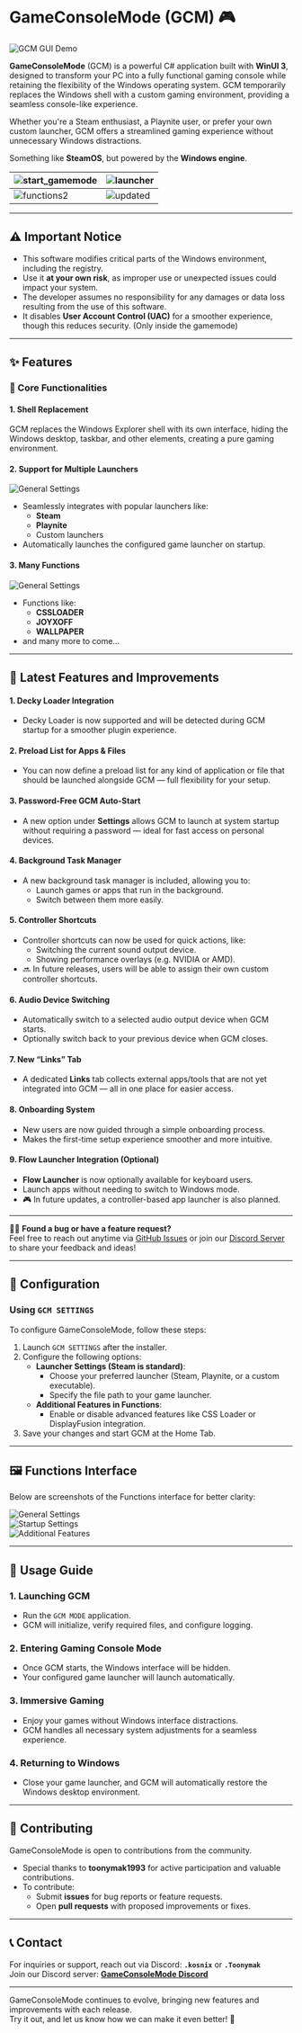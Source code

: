 # GameConsoleMode (GCM) 🎮

![GCM GUI Demo](gui.gif)

**GameConsoleMode** (GCM) is a powerful C# application built with **WinUI 3**, designed to transform your PC into a fully functional gaming console while retaining the flexibility of the Windows operating system. GCM temporarily replaces the Windows shell with a custom gaming environment, providing a seamless console-like experience.

Whether you're a Steam enthusiast, a Playnite user, or prefer your own custom launcher, GCM offers a streamlined gaming experience without unnecessary Windows distractions.

Something like **SteamOS**, but powered by the **Windows engine**.

| ![start_gamemode](start_gamemode.png) | ![launcher](launcher.png) |
|--------------------------------|--------------------------------|
| ![functions2](functions2.png) | ![updated](updates.png) |

---

## ⚠️ Important Notice

- This software modifies critical parts of the Windows environment, including the registry.
- Use it **at your own risk**, as improper use or unexpected issues could impact your system.
- The developer assumes no responsibility for any damages or data loss resulting from the use of this software.
- It disables **User Account Control (UAC)** for a smoother experience, though this reduces security. (Only inside the gamemode)

---

## ✨ Features

### 🌟 Core Functionalities

#### **1. Shell Replacement**
GCM replaces the Windows Explorer shell with its own interface, hiding the Windows desktop, taskbar, and other elements, creating a pure gaming environment.

#### **2. Support for Multiple Launchers**
![General Settings](launcher.png)
- Seamlessly integrates with popular launchers like:
  - **Steam**
  - **Playnite**
  - Custom launchers
- Automatically launches the configured game launcher on startup.

#### **3. Many Functions**
![General Settings](functions1.png)
- Functions like:
  - **CSSLOADER**
  - **JOYXOFF**
  - **WALLPAPER**
- and many more to come...

---

## 🚀 Latest Features and Improvements

#### **1. Decky Loader Integration**
- Decky Loader is now supported and will be detected during GCM startup for a smoother plugin experience.

#### **2. Preload List for Apps & Files**
- You can now define a preload list for any kind of application or file that should be launched alongside GCM — full flexibility for your setup.

#### **3. Password-Free GCM Auto-Start**
- A new option under **Settings** allows GCM to launch at system startup without requiring a password — ideal for fast access on personal devices.

#### **4. Background Task Manager**
- A new background task manager is included, allowing you to:
  - Launch games or apps that run in the background.
  - Switch between them more easily.

#### **5. Controller Shortcuts**
- Controller shortcuts can now be used for quick actions, like:
  - Switching the current sound output device.
  - Showing performance overlays (e.g. NVIDIA or AMD).
- 🔜 In future releases, users will be able to assign their own custom controller shortcuts.

#### **6. Audio Device Switching**
- Automatically switch to a selected audio output device when GCM starts.
- Optionally switch back to your previous device when GCM closes.

#### **7. New “Links” Tab**
- A dedicated **Links** tab collects external apps/tools that are not yet integrated into GCM — all in one place for easier access.

#### **8. Onboarding System**
- New users are now guided through a simple onboarding process.
- Makes the first-time setup experience smoother and more intuitive.

#### **9. Flow Launcher Integration (Optional)**
- **Flow Launcher** is now optionally available for keyboard users.
- Launch apps without needing to switch to Windows mode.
- 🎮 In future updates, a controller-based app launcher is also planned.

---

🙋‍♂️ **Found a bug or have a feature request?**  
Feel free to reach out anytime via [GitHub Issues](https://github.com/Kosnix/GameConsoleMode/issues) or join our [Discord Server](https://discord.gg/xGD2GV6zS2) to share your feedback and ideas!

---

## 🫠 Configuration

### **Using `GCM SETTINGS`**
To configure GameConsoleMode, follow these steps:

1. Launch `GCM SETTINGS` after the installer. 
2. Configure the following options:
   - **Launcher Settings (Steam is standard)**:
     - Choose your preferred launcher (Steam, Playnite, or a custom executable).
     - Specify the file path to your game launcher.
   - **Additional Features in Functions**:
     - Enable or disable advanced features like CSS Loader or DisplayFusion integration.
3. Save your changes and start GCM at the Home Tab.

---

## 🖼️ Functions Interface

Below are screenshots of the Functions interface for better clarity:

![General Settings](functions1.png)  
![Startup Settings](functions2.png)  
![Additional Features](functions3.png)

---

## 🚀 Usage Guide

### **1. Launching GCM**
- Run the `GCM MODE` application.
- GCM will initialize, verify required files, and configure logging.

### **2. Entering Gaming Console Mode**
- Once GCM starts, the Windows interface will be hidden.
- Your configured game launcher will launch automatically.

### **3. Immersive Gaming**
- Enjoy your games without Windows interface distractions.
- GCM handles all necessary system adjustments for a seamless experience.

### **4. Returning to Windows**
- Close your game launcher, and GCM will automatically restore the Windows desktop environment.

---

## 🤝 Contributing

GameConsoleMode is open to contributions from the community.
- Special thanks to **toonymak1993** for active participation and valuable contributions.
- To contribute:
  - Submit **issues** for bug reports or feature requests.
  - Open **pull requests** with proposed improvements or fixes.

---

## 📞 Contact

For inquiries or support, reach out via Discord: **`.kosnix`** or **`.Toonymak`**  
Join our Discord server: [**GameConsoleMode Discord**](https://discord.gg/FbjYDeEJce)

---

GameConsoleMode continues to evolve, bringing new features and improvements with each release.  
Try it out, and let us know how we can make it even better! 🎉
